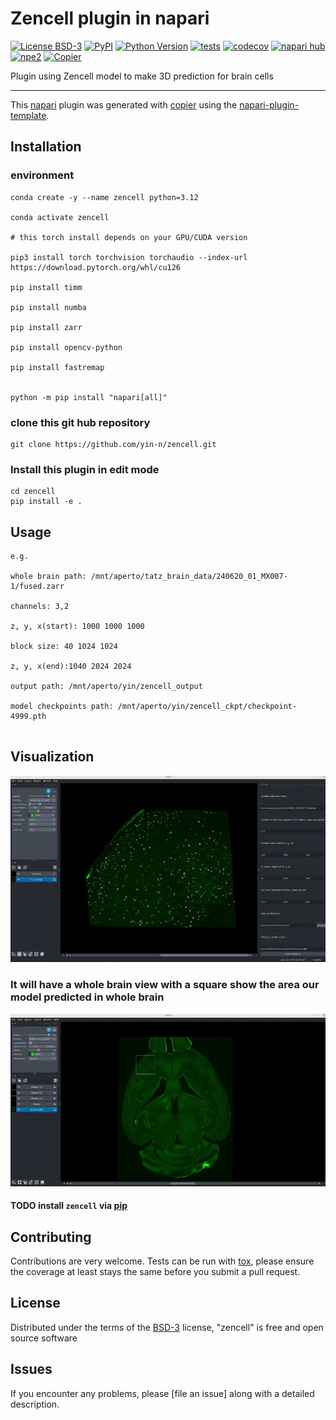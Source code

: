 
# Zencell plugin in napari


[![License BSD-3](https://img.shields.io/pypi/l/zencell.svg?color=green)](https://github.com/yin-n/zencell/raw/main/LICENSE)
[![PyPI](https://img.shields.io/pypi/v/zencell.svg?color=green)](https://pypi.org/project/zencell)
[![Python Version](https://img.shields.io/pypi/pyversions/zencell.svg?color=green)](https://python.org)
[![tests](https://github.com/yin-n/zencell/workflows/tests/badge.svg)](https://github.com/yin-n/zencell/actions)
[![codecov](https://codecov.io/gh/yin-n/zencell/branch/main/graph/badge.svg)](https://codecov.io/gh/yin-n/zencell)
[![napari hub](https://img.shields.io/endpoint?url=https://api.napari-hub.org/shields/zencell)](https://napari-hub.org/plugins/zencell)
[![npe2](https://img.shields.io/badge/plugin-npe2-blue?link=https://napari.org/stable/plugins/index.html)](https://napari.org/stable/plugins/index.html)
[![Copier](https://img.shields.io/endpoint?url=https://raw.githubusercontent.com/copier-org/copier/master/img/badge/badge-grayscale-inverted-border-purple.json)](https://github.com/copier-org/copier)

Plugin using Zencell model to make 3D prediction for brain cells

----------------------------------

This [napari] plugin was generated with [copier] using the [napari-plugin-template].

<!--
Don't miss the full getting started guide to set up your new package:
https://github.com/napari/napari-plugin-template#getting-started

and review the napari docs for plugin developers:
https://napari.org/stable/plugins/index.html
-->

## Installation

### environment

```
conda create -y --name zencell python=3.12

conda activate zencell

# this torch install depends on your GPU/CUDA version

pip3 install torch torchvision torchaudio --index-url https://download.pytorch.org/whl/cu126

pip install timm

pip install numba

pip install zarr

pip install opencv-python

pip install fastremap


python -m pip install "napari[all]"
```

### clone this git hub repository

```
git clone https://github.com/yin-n/zencell.git

```

### Install this plugin in edit mode

```
cd zencell
pip install -e .
```




## Usage

```
e.g.

whole brain path: /mnt/aperto/tatz_brain_data/240620_01_MX007-1/fused.zarr

channels: 3,2

z, y, x(start): 1000 1000 1000

block size: 40 1024 1024

z, y, x(end):1040 2024 2024

output path: /mnt/aperto/yin/zencell_output

model checkpoints path: /mnt/aperto/yin/zencell_ckpt/checkpoint-4999.pth


```
## Visualization

![blocks](src/images/masks.webp)

### It will have a whole brain view with a square show the area our model predicted in whole brain


![whole brain](src/images/whole_brain.webp)



####  TODO install `zencell` via [pip]


## Contributing

Contributions are very welcome. Tests can be run with [tox], please ensure
the coverage at least stays the same before you submit a pull request.

## License

Distributed under the terms of the [BSD-3] license,
"zencell" is free and open source software

## Issues

If you encounter any problems, please [file an issue] along with a detailed description.

[napari]: https://github.com/napari/napari
[copier]: https://copier.readthedocs.io/en/stable/
[@napari]: https://github.com/napari
[MIT]: http://opensource.org/licenses/MIT
[BSD-3]: http://opensource.org/licenses/BSD-3-Clause
[GNU GPL v3.0]: http://www.gnu.org/licenses/gpl-3.0.txt
[GNU LGPL v3.0]: http://www.gnu.org/licenses/lgpl-3.0.txt
[Apache Software License 2.0]: http://www.apache.org/licenses/LICENSE-2.0
[Mozilla Public License 2.0]: https://www.mozilla.org/media/MPL/2.0/index.txt
[napari-plugin-template]: https://github.com/napari/napari-plugin-template

[napari]: https://github.com/napari/napari
[tox]: https://tox.readthedocs.io/en/latest/
[pip]: https://pypi.org/project/pip/
[PyPI]: https://pypi.org/
